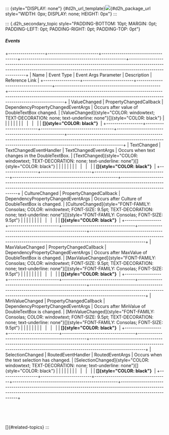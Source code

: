 ::: {style="DISPLAY: none"}
[](ms-xhelp:///?Id=d2h_url_template){#d2h_url_template}![](!package_url!){#d2h_package_url style="WIDTH: 0px; DISPLAY: none; HEIGHT: 0px"}
:::

::: {.d2h_secondary_topic style="PADDING-BOTTOM: 10pt; MARGIN: 0pt; PADDING-LEFT: 0pt; PADDING-RIGHT: 0pt; PADDING-TOP: 0pt"}
##### Events

+------------------+-------------------------+------------------------------------+----------------------------------------------------+---------------------------------------------------------------------------------------------------------------------------------------------------------------------------------------+
| Name             | Event Type              | Event Args Parameter               | Description                                        | Reference Link                                                                                                                                                                        |
+------------------+-------------------------+------------------------------------+----------------------------------------------------+---------------------------------------------------------------------------------------------------------------------------------------------------------------------------------------+
| ValueChanged     | PropertyChangedCallback | DependencyPropertyChangedEventArgs | Occurs after value of DoubleTextBox changed.       | [ValueChanged]{style="COLOR: windowtext; TEXT-DECORATION: none; text-underline: none"}[]{style="COLOR: black"}                                                                        |
|                  |                         |                                    |                                                    |                                                                                                                                                                                       |
|                  |                         |                                    |                                                    | **[]{style="COLOR: black"}**                                                                                                                                                          |
+------------------+-------------------------+------------------------------------+----------------------------------------------------+---------------------------------------------------------------------------------------------------------------------------------------------------------------------------------------+
| TextChanged      | TextChangedEventHandler | TextChangedEventArgs               | Occurs when text changes in the DoubleTextBox.     | [TextChanged]{style="COLOR: windowtext; TEXT-DECORATION: none; text-underline: none"}[]{style="COLOR: black"}                                                                         |
|                  |                         |                                    |                                                    |                                                                                                                                                                                       |
|                  |                         |                                    |                                                    | **[]{style="COLOR: black"}**                                                                                                                                                          |
+------------------+-------------------------+------------------------------------+----------------------------------------------------+---------------------------------------------------------------------------------------------------------------------------------------------------------------------------------------+
| CultureChanged   | PropertyChangedCallback | DependencyPropertyChangedEventArgs | Occurs after Culture of DoubleTextBox is changed.  | [CultureChanged]{style="FONT-FAMILY: Consolas; COLOR: windowtext; FONT-SIZE: 9.5pt; TEXT-DECORATION: none; text-underline: none"}[]{style="FONT-FAMILY: Consolas; FONT-SIZE: 9.5pt"}  |
|                  |                         |                                    |                                                    |                                                                                                                                                                                       |
|                  |                         |                                    |                                                    | **[]{style="COLOR: black"}**                                                                                                                                                          |
+------------------+-------------------------+------------------------------------+----------------------------------------------------+---------------------------------------------------------------------------------------------------------------------------------------------------------------------------------------+
| MaxValueChanged  | PropertyChangedCallback | DependencyPropertyChangedEventArgs | Occurs after MaxValue of DoubleTextBox is changed. | [MaxValueChanged]{style="FONT-FAMILY: Consolas; COLOR: windowtext; FONT-SIZE: 9.5pt; TEXT-DECORATION: none; text-underline: none"}[]{style="FONT-FAMILY: Consolas; FONT-SIZE: 9.5pt"} |
|                  |                         |                                    |                                                    |                                                                                                                                                                                       |
|                  |                         |                                    |                                                    | **[]{style="COLOR: black"}**                                                                                                                                                          |
+------------------+-------------------------+------------------------------------+----------------------------------------------------+---------------------------------------------------------------------------------------------------------------------------------------------------------------------------------------+
| MinValueChanged  | PropertyChangedCallback | DependencyPropertyChangedEventArgs | Occurs after MinValue of DoubleTextBox is changed. | [MinValueChanged]{style="FONT-FAMILY: Consolas; COLOR: windowtext; FONT-SIZE: 9.5pt; TEXT-DECORATION: none; text-underline: none"}[]{style="FONT-FAMILY: Consolas; FONT-SIZE: 9.5pt"} |
|                  |                         |                                    |                                                    |                                                                                                                                                                                       |
|                  |                         |                                    |                                                    | **[]{style="COLOR: black"}**                                                                                                                                                          |
+------------------+-------------------------+------------------------------------+----------------------------------------------------+---------------------------------------------------------------------------------------------------------------------------------------------------------------------------------------+
| SelectionChanged | RoutedEventHandler      | RoutedEventArgs                    | Occurs when the text selection has changed.        | [SelectionChanged]{style="COLOR: windowtext; TEXT-DECORATION: none; text-underline: none"}[]{style="COLOR: black"}                                                                    |
|                  |                         |                                    |                                                    |                                                                                                                                                                                       |
|                  |                         |                                    |                                                    | **[]{style="COLOR: black"}**                                                                                                                                                          |
+------------------+-------------------------+------------------------------------+----------------------------------------------------+---------------------------------------------------------------------------------------------------------------------------------------------------------------------------------------+

 

 

[]{#related-topics}
:::
